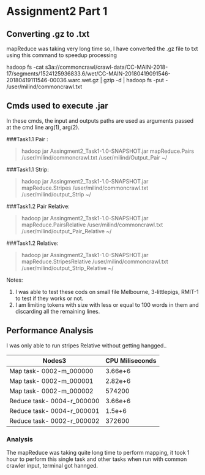 # Assignment2 Part 1

## Converting .gz to .txt

mapReduce was taking very long time so, I have converted the .gz file to txt using this command to speedup processing

hadoop fs -cat s3a://commoncrawl/crawl-data/CC-MAIN-2018-17/segments/1524125936833.6/wet/CC-MAIN-20180419091546-20180419111546-00036.warc.wet.gz | gzip -d | hadoop fs -put - /user/milind/commoncrawl.txt


## Cmds used to execute .jar

In these cmds, the input and outputs paths are used as arguments passed at the cmd line arg(1), arg(2).

###Task1.1 Pair :
> hadoop jar Assingment2_Task1-1.0-SNAPSHOT.jar mapReduce.Pairs /user/milind/commoncrawl.txt /user/milind/Output_Pair ~/

###Task1.1 Strip:
> hadoop jar Assingment2_Task1-1.0-SNAPSHOT.jar mapReduce.Stripes /user/milind/commoncrawl.txt /user/milind/output_Strip ~/

###Task1.2 Pair Relative:
> hadoop jar Assingment2_Task1-1.0-SNAPSHOT.jar mapReduce.PairsRelative /user/milind/commoncrawl.txt /user/milind/output_Pair_Relative ~/

###Task1.2 Relative:
> hadoop jar Assingment2_Task1-1.0-SNAPSHOT.jar mapReduce.StripesRelative /user/milind/commoncrawl.txt /user/milind/output_Strip_Relative ~/

Notes: 

1) I was able to test these cods on small file Melbourne, 3-littlepigs, RMIT-1 to test if they works or not.
2) I am limiting tokens with size with less or equal to 100 words in them and discarding all the remaining lines. 

## Performance Analysis

I was only able to run stripes Relative without getting hangged..

| Nodes3 | CPU Miliseconds |
| ------ | ------ |
| Map task- 0002-m_000000 | 3.66e+6 |
| Map task- 0002-m_000001 | 2.82e+6 |
| Map task- 0002-m_000002 | 574200 |
| Reduce task- 0004-r_000000 | 3.66e+6 |
| Reduce task- 0004-r_000001 | 1.5e+6 |
| Reduce task- 0002-r_000002 | 372600 |


### Analysis

The mapReduce was taking quite long time to perform mapping, it took 1 hour to perform this single task and other tasks when run with common crawler input, terminal got hannged.

